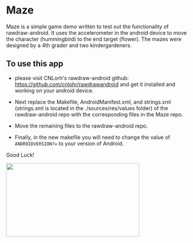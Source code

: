 # Maze

Maze is a simple game demo written to test out the functionality of rawdraw-android. It uses the accelerometer in the android device to move the character (hummingbird) to the end target (flower). The mazes were designed by a 4th grader and two kindergardeners.


## To use this app
 * please visit CNLorh's rawdraw-android github: https://github.com/cnlohr/rawdrawandroid and get it installed and working on your android device. 

 * Next replace the Makefile, AndroidManifest.xml, and strings.xml (strings.xml is located in the ./sources/res/values folder) of the rawdraw-android repo with the corresponding files in the Maze repo.
 
 * Move the remaining files to the rawdraw-android repo. 
 
 * Finally, in the new makefile you will need to change the value of `ANDROIDVERSION?=` to your version of Android. 

Good Luck!

<img src=https://user-images.githubusercontent.com/38211805/233652955-54ddb0ad-f779-48d1-a93e-e687ba2eb187.png height="200" width="360"/>
